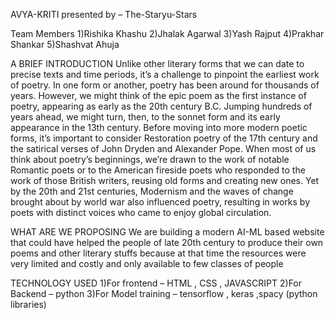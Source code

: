 AVYA-KRITI
presented by – The-Staryu-Stars

Team Members
1)Rishika Khashu
2)Jhalak Agarwal
3)Yash Rajput
4)Prakhar Shankar
5)Shashvat Ahuja


A BRIEF INTRODUCTION
Unlike other literary forms that we can date to precise texts and time periods, it’s a challenge to pinpoint the earliest work of poetry. In one form or another, poetry has been around for thousands of years. However, we might think of the epic poem as the first instance of poetry, appearing as early as the 20th century B.C. Jumping hundreds of years ahead, we might turn, then, to the sonnet form and its early appearance in the 13th century. Before moving into more modern poetic forms, it’s important to consider Restoration poetry of the 17th century and the satirical verses of John Dryden and Alexander Pope. 
When most of us think about poetry’s beginnings, we’re drawn to the work of notable Romantic poets or to the American fireside poets who responded to the work of those British writers, reusing old forms and creating new ones. Yet by the 20th and 21st centuries, Modernism and the waves of change brought about by world war also influenced poetry, resulting in works by poets with distinct voices who came to enjoy global circulation.

WHAT ARE WE PROPOSING 
We are building a modern AI-ML based website that could have helped the people of late 20th century to produce their own poems and other literary stuffs because at that time the resources were very limited and costly and only available to few classes of people 

TECHNOLOGY USED
1)For frontend – HTML , CSS , JAVASCRIPT
2)For Backend – python
3)For Model training – tensorflow , keras ,spacy (python libraries)
 
